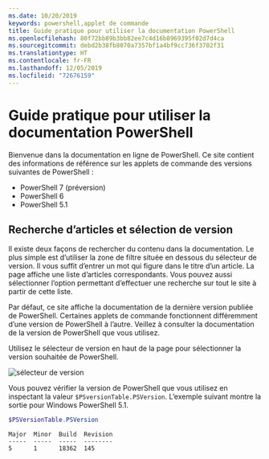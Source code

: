 ```yaml
---
ms.date: 10/20/2019
keywords: powershell,applet de commande
title: Guide pratique pour utiliser la documentation PowerShell
ms.openlocfilehash: 80f72bb89b3bb82ee7c4d16b8969395f02d7d4ca
ms.sourcegitcommit: debd2b38fb8070a7357bf1a4bf9cc736f3702f31
ms.translationtype: HT
ms.contentlocale: fr-FR
ms.lasthandoff: 12/05/2019
ms.locfileid: "72676159"
---
```

# <a name="how-to-use-the-powershell-documentation"></a>Guide pratique pour utiliser la documentation PowerShell

Bienvenue dans la documentation en ligne de PowerShell. Ce site contient des informations de référence sur les applets de commande des versions suivantes de PowerShell :

- PowerShell 7 (préversion)
- PowerShell 6
- PowerShell 5.1

## <a name="finding-articles-and-selecting-a-version"></a>Recherche d’articles et sélection de version

Il existe deux façons de rechercher du contenu dans la documentation. Le plus simple est d’utiliser la zone de filtre située en dessous du sélecteur de version. Il vous suffit d’entrer un mot qui figure dans le titre d’un article. La page affiche une liste d’articles correspondants. Vous pouvez aussi sélectionner l’option permettant d’effectuer une recherche sur tout le site à partir de cette liste.

Par défaut, ce site affiche la documentation de la dernière version publiée de PowerShell. Certaines applets de commande fonctionnent différemment d’une version de PowerShell à l’autre. Veillez à consulter la documentation de la version de PowerShell que vous utilisez.

Utilisez le sélecteur de version en haut de la page pour sélectionner la version souhaitée de PowerShell.

![sélecteur de version](images/how-to-use-docs/version-search.gif)

Vous pouvez vérifier la version de PowerShell que vous utilisez en inspectant la valeur `$PSversionTable.PSVersion`. L’exemple suivant montre la sortie pour Windows PowerShell 5.1.

```powershell
$PSVersionTable.PSVersion
```

```Output
Major  Minor  Build  Revision
-----  -----  -----  --------
5      1      18362  145
```
